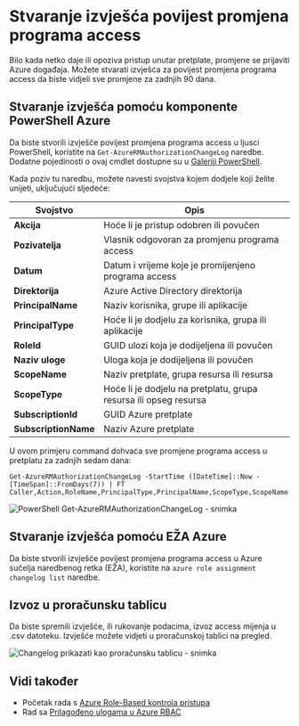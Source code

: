 <properties
    pageTitle="Stvaranje izvješća povijest promjena programa access | Microsoft Azure"
    description="Generiranje izvješća koja sadrži popis svih promjena u programu access da biste pretplate Azure s kontrola pristupa na temelju uloga zadnjih 90 dana."
    services="active-directory"
    documentationCenter=""
    authors="kgremban"
    manager="femila"
    editor=""/>

<tags
    ms.service="active-directory"
    ms.devlang="na"
    ms.topic="article"
    ms.tgt_pltfrm="na"
    ms.workload="identity"
    ms.date="08/03/2016"
    ms.author="kgremban"/>

# <a name="create-an-access-change-history-report"></a>Stvaranje izvješća povijest promjena programa access

Bilo kada netko daje ili opoziva pristup unutar pretplate, promjene se prijaviti Azure događaja. Možete stvarati izvješća za povijest promjena programa access da biste vidjeli sve promjene za zadnjih 90 dana.

## <a name="create-a-report-with-azure-powershell"></a>Stvaranje izvješća pomoću komponente PowerShell Azure
Da biste stvorili izvješće povijest promjena programa access u ljusci PowerShell, koristite na `Get-AzureRMAuthorizationChangeLog` naredbe. Dodatne pojedinosti o ovaj cmdlet dostupne su u [Galeriji PowerShell](https://www.powershellgallery.com/packages/AzureRM.Storage/1.0.6/Content/ResourceManagerStartup.ps1).

Kada poziv tu naredbu, možete navesti svojstva kojem dodjele koji želite unijeti, uključujući sljedeće:

| Svojstvo | Opis |
| -------- | ----------- |
| **Akcija** | Hoće li je pristup odobren ili povučen |
| **Pozivatelja** | Vlasnik odgovoran za promjenu programa access |
| **Datum** | Datum i vrijeme koje je promijenjeno programa access |
| **Direktorija** | Azure Active Directory direktorija |
| **PrincipalName** | Naziv korisnika, grupe ili aplikacije |
| **PrincipalType** | Hoće li je dodjelu za korisnika, grupa ili aplikacije |
| **RoleId** | GUID ulozi koja je dodijeljena ili povučen |
| **Naziv uloge** | Uloga koja je dodijeljena ili povučen |
| **ScopeName** | Naziv pretplate, grupa resursa ili resursa |
| **ScopeType** | Hoće li je dodjelu na pretplatu, grupa resursa ili opseg resursa |
| **SubscriptionId** | GUID Azure pretplate |
| **SubscriptionName** | Naziv Azure pretplate |

U ovom primjeru command dohvaća sve promjene programa access u pretplatu za zadnjih sedam dana:

```
Get-AzureRMAuthorizationChangeLog -StartTime ([DateTime]::Now - [TimeSpan]::FromDays(7)) | FT Caller,Action,RoleName,PrincipalType,PrincipalName,ScopeType,ScopeName
```

![PowerShell Get-AzureRMAuthorizationChangeLog - snimka](./media/role-based-access-control-configure/access-change-history.png)

## <a name="create-a-report-with-azure-cli"></a>Stvaranje izvješća pomoću EŽA Azure
Da biste stvorili izvješće povijest promjena programa access u Azure sučelja naredbenog retka (EŽA), koristite na `azure role assignment changelog list` naredbe.

## <a name="export-to-a-spreadsheet"></a>Izvoz u proračunsku tablicu
Da biste spremili izvješće, ili rukovanje podacima, izvoz access mijenja u .csv datoteku. Izvješće možete vidjeti u proračunskoj tablici na pregled.

![Changelog prikazati kao proračunsku tablicu - snimka](./media/role-based-access-control-configure/change-history-spreadsheet.png)

## <a name="see-also"></a>Vidi također
- Početak rada s [Azure Role-Based kontrola pristupa](role-based-access-control-configure.md)
- Rad sa [Prilagođeno ulogama u Azure RBAC](role-based-access-control-custom-roles.md)
